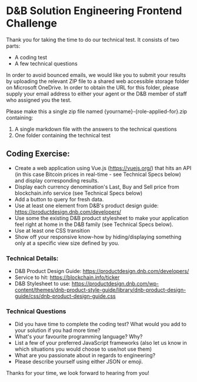 # D&amp;B Solution Engineering Frontend Challenge

Thank you for taking the time to do our technical test. It consists of two parts:

* A coding test
* A few technical questions

In order to avoid bounced emails, we would like you to submit your results by uploading the relevant ZIP file to a shared web accessible storage folder on Microsoft OneDrive. In order to obtain the URL for this folder, please supply your email address to either your agent or the D&B member of staff who assigned you the test.

Please make this a single zip file named {yourname}-{role-applied-for}.zip containing:

1. A single markdown file with the answers to the technical questions
2. One folder containing the technical test

## Coding Exercise:
* Create a web application using Vue.js (https://vuejs.org/) that hits an API (in this case Bitcoin prices in real-time - see Technical Specs below) and display corresponding results.
* Display each currency denomination's Last, Buy and Sell price from blockchain.info service (see Technical Specs below)
* Add a button to query for fresh data.
* Use at least one element from D&B's product design guide: https://productdesign.dnb.com/developers/
* Use some the existing D&B product stylesheet to make your application feel right at home in the D&B family (see Technical Specs below).
* Use at least one CSS transition
* Show off your responsive know-how by hiding/displaying something only at a specific view size defined by you.
 
### Technical Details: 
* D&amp;B Product Design Guide: https://productdesign.dnb.com/developers/
* Service to hit: https://blockchain.info/ticker
* D&B Stylesheet to use: https://productdesign.dnb.com/wp-content/themes/dnb-product-style-guide/library/dnb-product-design-guide/css/dnb-product-design-guide.css

### Technical Questions
 
* Did you have time to complete the coding test? What would you add to your solution if you had more time?
* What's your favourite programming language? Why?
* List a few of your preferred JavaScript frameworks (also let us know in which situations you would choose to use/not use them)
* What are you passionate about in regards to engineering?
* Please describe yourself using either JSON or emoji.
 

Thanks for your time, we look forward to hearing from you!